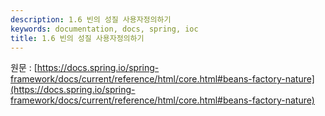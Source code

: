 ```yaml
---
description: 1.6 빈의 성질 사용자정의하기
keywords: documentation, docs, spring, ioc
title: 1.6 빈의 성질 사용자정의하기
---
```


원문 : [https://docs.spring.io/spring-framework/docs/current/reference/html/core.html#beans-factory-nature](https://docs.spring.io/spring-framework/docs/current/reference/html/core.html#beans-factory-nature)